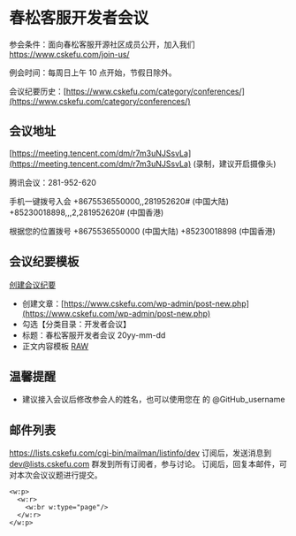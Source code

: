 # 春松客服开发者会议

参会条件：面向春松客服开源社区成员公开，加入我们 <https://www.cskefu.com/join-us/>

例会时间：每周日上午 10 点开始，节假日除外。

会议纪要历史：[https://www.cskefu.com/category/conferences/](https://www.cskefu.com/category/conferences/)

## 会议地址

[https://meeting.tencent.com/dm/r7m3uNJSsvLa](https://meeting.tencent.com/dm/r7m3uNJSsvLa) (录制，建议开启摄像头)

腾讯会议：281-952-620

手机一键拨号入会
+8675536550000,,281952620# (中国大陆)
+85230018898,,,2,281952620# (中国香港)

根据您的位置拨号
+8675536550000 (中国大陆)
+85230018898 (中国香港)

## 会议纪要模板

[创建会议纪要](https://www.cskefu.com/wp-admin/post-new.php)

* 创建文章：[https://www.cskefu.com/wp-admin/post-new.php](https://www.cskefu.com/wp-admin/post-new.php)
* 勾选【分类目录：开发者会议】
* 标题：春松客服开发者会议 20yy-mm-dd
* 正文内容模板 [RAW](https://raw.githubusercontent.com/chatopera/cskefu.roadmap/master/sources/tpls/weekly_conference.md)

<!-- !INCLUDECODE "tpls/weekly_conference.md" -->

## 温馨提醒

* 建议接入会议后修改参会人的姓名，也可以使用您在 的 @GitHub_username

## 邮件列表

<https://lists.cskefu.com/cgi-bin/mailman/listinfo/dev>
订阅后，发送消息到 dev@lists.cskefu.com 群发到所有订阅者，参与讨论。
订阅后，回复本邮件，可对本次会议议题进行提交。

<!-- 在此之上添加内容, https://stackoverflow.com/questions/16965490/pandoc-markdown-page-break -->
```{=openxml}
<w:p>
  <w:r>
    <w:br w:type="page"/>
  </w:r>
</w:p>
```
